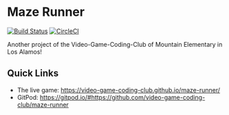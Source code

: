 # Maze Runner

[![Build Status](https://travis-ci.com/video-game-coding-club/maze-runner.svg?branch=master)](https://travis-ci.com/video-game-coding-club/maze-runner)
[![CircleCI](https://circleci.com/gh/video-game-coding-club/maze-runner.svg?style=svg)](https://circleci.com/gh/video-game-coding-club/maze-runner)

Another project of the Video-Game-Coding-Club of Mountain Elementary
in Los Alamos!

## Quick Links

* The live game: https://video-game-coding-club.github.io/maze-runner/
* GitPod: https://gitpod.io/#https://github.com/video-game-coding-club/maze-runner
